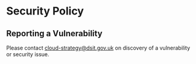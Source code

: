 # Security Policy

## Reporting a Vulnerability

Please contact <cloud-strategy@dsit.gov.uk> on discovery of a vulnerability or security issue.
